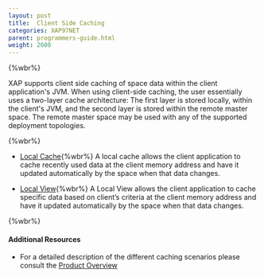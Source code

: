 ```yaml
---
layout: post
title:  Client Side Caching
categories: XAP97NET
parent: programmers-guide.html
weight: 2600
---
```


{%wbr%}

XAP supports client side caching of space data within the client application's JVM. When using client-side caching, the user essentially uses a two-layer cache architecture: The first layer is stored locally, within the client's JVM, and the second layer is stored within the remote master space. The remote master space may be used with any of the supported deployment topologies.


{%wbr%}



- [Local Cache](./local-cache.html){%wbr%}
A local cache allows the client application to cache recently used data at the client memory address and have it updated automatically by the space when that data changes.

- [Local View](./local-view.html){%wbr%}
A Local View allows the client application to cache specific data based on client’s criteria at the client memory address and have it updated automatically by the space when that data changes.




{%wbr%}

#### Additional Resources

- For a detailed description of the different caching scenarios please consult the [Product Overview](/product_overview/caching-scenarios.html)





